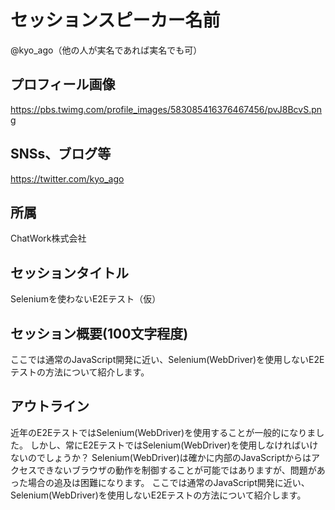 # セッションスピーカー名前

@kyo_ago（他の人が実名であれば実名でも可）

## プロフィール画像

https://pbs.twimg.com/profile_images/583085416376467456/pvJ8BcvS.png

## SNSs、ブログ等

https://twitter.com/kyo_ago

## 所属

ChatWork株式会社

## セッションタイトル

Seleniumを使わないE2Eテスト（仮）

## セッション概要(100文字程度)

ここでは通常のJavaScript開発に近い、Selenium(WebDriver)を使用しないE2Eテストの方法について紹介します。

## アウトライン

近年のE2EテストではSelenium(WebDriver)を使用することが一般的になりました。
しかし、常にE2EテストではSelenium(WebDriver)を使用しなければいけないのでしょうか？
Selenium(WebDriver)は確かに内部のJavaScriptからはアクセスできないブラウザの動作を制御することが可能ではありますが、問題があった場合の追及は困難になります。
ここでは通常のJavaScript開発に近い、Selenium(WebDriver)を使用しないE2Eテストの方法について紹介します。

